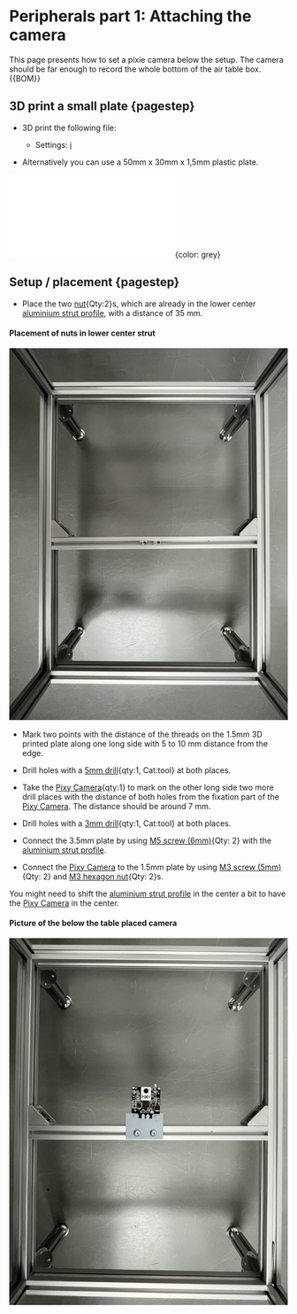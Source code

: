 # Peripherals part 1: Attaching the camera

This page presents how to set a pixie camera below the setup. The camera should be far enough to record the whole bottom of the air table box. 
{{BOM}}

## 3D print a small plate {pagestep}

- 3D print the following file: 
    - Settings: [i](3D_settings_plate.md)

- Alternatively you can use a 50mm x 30mm x 1,5mm plastic plate.

![](models/1_5mm_plate.stl){color: grey}

## Setup / placement {pagestep}
- Place the two [nut](connectors.yml#5mmNuts){Qty:2}s, which are already in the lower center [aluminium strut profile](framework.yml#20x20Rod), with a distance of 35 mm. 

#### Placement of nuts in lower center strut

![](images/camera_below02.jpeg)


- Mark two points with the distance of the threads on the 1.5mm 3D printed plate along one long side with 5 to 10 mm distance from the edge. 

- Drill holes with a [5mm drill](tools.yml#5mmdrill){qty:1, Cat:tool} at both places.

- Take the [Pixy Camera](electronic.yml#PixyCam){qty:1} to mark on the other long side two more drill places with the distance of both holes from the fixation part of the [Pixy Camera](electronic.yml#PixyCam). The distance should be around 7 mm.

- Drill holes with a [3mm drill](tools.yml#3mmdrill){qty:1, Cat:tool} at both places.

- Connect the 3.5mm plate by using [M5 screw (6mm)](screws.yml#m5x6mm_screw){Qty: 2} with the [aluminium strut profile](framework.yml#20x20Rod).

- Connect the [Pixy Camera](electronic.yml#PixyCam) to the 1.5mm plate by using [M3 screw (5mm)](screws.yml#m3x5mm_screw){Qty: 2} and [M3 hexagon nut](screws.yml#m3_hexagon_nuts){Qty: 2}s.

You might need to shift the [aluminium strut profile](framework.yml#20x20Rod) in the center a bit to have the [Pixy Camera](electronic.yml#PixyCam) in the center.



#### Picture of the below the table placed camera

![](images/camera_below.jpeg)



